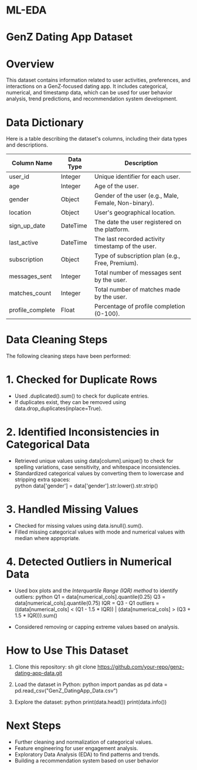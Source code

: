 # ML-EDA
# GenZ Dating App Dataset

# Overview
This dataset contains information related to user activities, preferences, and interactions on a GenZ-focused dating app. It includes categorical, numerical, and timestamp data, which can be used for user behavior analysis, trend predictions, and recommendation system development.

# Data Dictionary
Here  is a table describing the dataset's columns, including their data types and descriptions.

| Column Name        | Data Type  | Description |
|--------------------|-----------|-------------|
| user_id         | Integer   | Unique identifier for each user. |
| age             | Integer   | Age of the user. |
| gender          | Object    | Gender of the user (e.g., Male, Female, Non-binary). |
| location        | Object    | User's geographical location. |
| sign_up_date    | DateTime  | The date the user registered on the platform. |
| last_active     | DateTime  | The last recorded activity timestamp of the user. |
| subscription    | Object    | Type of subscription plan (e.g., Free, Premium). |
| messages_sent   | Integer   | Total number of messages sent by the user. |
| matches_count   | Integer   | Total number of matches made by the user. |
| profile_complete| Float     | Percentage of profile completion (0-100). |


# Data Cleaning Steps
The following cleaning steps have been performed:

# 1. Checked for Duplicate Rows
- Used .duplicated().sum() to check for duplicate entries.
- If duplicates exist, they can be removed using data.drop_duplicates(inplace=True).

# 2. Identified Inconsistencies in Categorical Data
- Retrieved unique values using data[column].unique() to check for spelling variations, case sensitivity, and whitespace inconsistencies.
- Standardized categorical values by converting them to lowercase and stripping extra spaces:  
  python
  data['gender'] = data['gender'].str.lower().str.strip()
  

# 3. Handled Missing Values
- Checked for missing values using data.isnull().sum().
- Filled missing categorical values with mode and numerical values with median where appropriate.

# 4. Detected Outliers in Numerical Data
- Used box plots and the *Interquartile Range (IQR) method* to identify outliers:
  python
  Q1 = data[numerical_cols].quantile(0.25)
  Q3 = data[numerical_cols].quantile(0.75)
  IQR = Q3 - Q1
  outliers = ((data[numerical_cols] < (Q1 - 1.5 * IQR)) | (data[numerical_cols] > (Q3 + 1.5 * IQR))).sum()
  
- Considered removing or capping extreme values based on analysis.



# How to Use This Dataset
1. Clone this repository:
   sh
   git clone https://github.com/your-repo/genz-dating-app-data.git
   
2. Load the dataset in Python:
   python
   import pandas as pd
   data = pd.read_csv("GenZ_DatingApp_Data.csv")
   
3. Explore the dataset:
   python
   print(data.head())
   print(data.info())
   

# Next Steps
- Further cleaning and normalization of categorical values.
- Feature engineering for user engagement analysis.
- Exploratory Data Analysis (EDA) to find patterns and trends.
- Building a recommendation system based on user behavior
